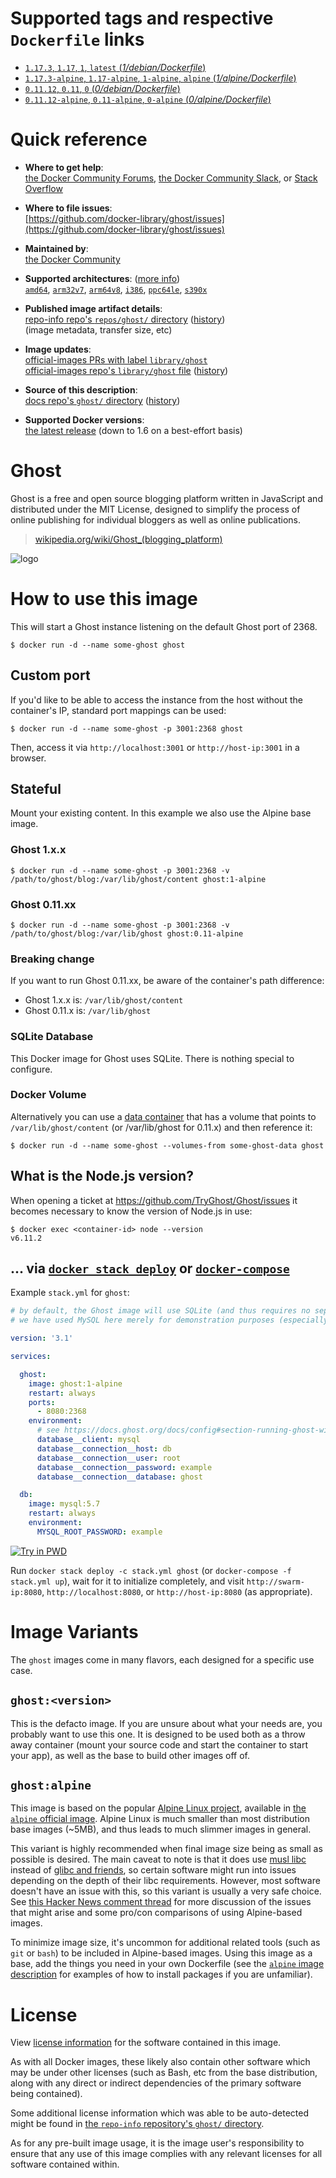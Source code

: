 <!--

********************************************************************************

WARNING:

    DO NOT EDIT "ghost/README.md"

    IT IS AUTO-GENERATED

    (from the other files in "ghost/" combined with a set of templates)

********************************************************************************

-->

# Supported tags and respective `Dockerfile` links

-	[`1.17.3`, `1.17`, `1`, `latest` (*1/debian/Dockerfile*)](https://github.com/docker-library/ghost/blob/8ddece4dde5727e3324198d86ae565511ec2fbef/1/debian/Dockerfile)
-	[`1.17.3-alpine`, `1.17-alpine`, `1-alpine`, `alpine` (*1/alpine/Dockerfile*)](https://github.com/docker-library/ghost/blob/8ddece4dde5727e3324198d86ae565511ec2fbef/1/alpine/Dockerfile)
-	[`0.11.12`, `0.11`, `0` (*0/debian/Dockerfile*)](https://github.com/docker-library/ghost/blob/44dc27d05debece6a738ccbddd85d2ed4adc2eac/0/debian/Dockerfile)
-	[`0.11.12-alpine`, `0.11-alpine`, `0-alpine` (*0/alpine/Dockerfile*)](https://github.com/docker-library/ghost/blob/44dc27d05debece6a738ccbddd85d2ed4adc2eac/0/alpine/Dockerfile)

# Quick reference

-	**Where to get help**:  
	[the Docker Community Forums](https://forums.docker.com/), [the Docker Community Slack](https://blog.docker.com/2016/11/introducing-docker-community-directory-docker-community-slack/), or [Stack Overflow](https://stackoverflow.com/search?tab=newest&q=docker)

-	**Where to file issues**:  
	[https://github.com/docker-library/ghost/issues](https://github.com/docker-library/ghost/issues)

-	**Maintained by**:  
	[the Docker Community](https://github.com/docker-library/ghost)

-	**Supported architectures**: ([more info](https://github.com/docker-library/official-images#architectures-other-than-amd64))  
	[`amd64`](https://hub.docker.com/r/amd64/ghost/), [`arm32v7`](https://hub.docker.com/r/arm32v7/ghost/), [`arm64v8`](https://hub.docker.com/r/arm64v8/ghost/), [`i386`](https://hub.docker.com/r/i386/ghost/), [`ppc64le`](https://hub.docker.com/r/ppc64le/ghost/), [`s390x`](https://hub.docker.com/r/s390x/ghost/)

-	**Published image artifact details**:  
	[repo-info repo's `repos/ghost/` directory](https://github.com/docker-library/repo-info/blob/master/repos/ghost) ([history](https://github.com/docker-library/repo-info/commits/master/repos/ghost))  
	(image metadata, transfer size, etc)

-	**Image updates**:  
	[official-images PRs with label `library/ghost`](https://github.com/docker-library/official-images/pulls?q=label%3Alibrary%2Fghost)  
	[official-images repo's `library/ghost` file](https://github.com/docker-library/official-images/blob/master/library/ghost) ([history](https://github.com/docker-library/official-images/commits/master/library/ghost))

-	**Source of this description**:  
	[docs repo's `ghost/` directory](https://github.com/docker-library/docs/tree/master/ghost) ([history](https://github.com/docker-library/docs/commits/master/ghost))

-	**Supported Docker versions**:  
	[the latest release](https://github.com/docker/docker-ce/releases/latest) (down to 1.6 on a best-effort basis)

# Ghost

Ghost is a free and open source blogging platform written in JavaScript and distributed under the MIT License, designed to simplify the process of online publishing for individual bloggers as well as online publications.

> [wikipedia.org/wiki/Ghost_(blogging_platform)](http://en.wikipedia.org/wiki/Ghost_%28blogging_platform%29)

![logo](https://raw.githubusercontent.com/docker-library/docs/c5b6d94dc8f0557925ab37ca43141c0efc5cc363/ghost/logo.png)

# How to use this image

This will start a Ghost instance listening on the default Ghost port of 2368.

```console
$ docker run -d --name some-ghost ghost
```

## Custom port

If you'd like to be able to access the instance from the host without the container's IP, standard port mappings can be used:

```console
$ docker run -d --name some-ghost -p 3001:2368 ghost
```

Then, access it via `http://localhost:3001` or `http://host-ip:3001` in a browser.

## Stateful

Mount your existing content. In this example we also use the Alpine base image.

### Ghost 1.x.x

```console
$ docker run -d --name some-ghost -p 3001:2368 -v /path/to/ghost/blog:/var/lib/ghost/content ghost:1-alpine
```

### Ghost 0.11.xx

```console
$ docker run -d --name some-ghost -p 3001:2368 -v /path/to/ghost/blog:/var/lib/ghost ghost:0.11-alpine
```

### Breaking change

If you want to run Ghost 0.11.xx, be aware of the container's path difference:

-	Ghost 1.x.x is: `/var/lib/ghost/content`
-	Ghost 0.11.x is: `/var/lib/ghost`

### SQLite Database

This Docker image for Ghost uses SQLite. There is nothing special to configure.

### Docker Volume

Alternatively you can use a [data container](http://docs.docker.com/engine/tutorials/dockervolumes/) that has a volume that points to `/var/lib/ghost/content` (or /var/lib/ghost for 0.11.x) and then reference it:

```console
$ docker run -d --name some-ghost --volumes-from some-ghost-data ghost
```

## What is the Node.js version?

When opening a ticket at https://github.com/TryGhost/Ghost/issues it becomes necessary to know the version of Node.js in use:

```console
$ docker exec <container-id> node --version
v6.11.2
```

## ... via [`docker stack deploy`](https://docs.docker.com/engine/reference/commandline/stack_deploy/) or [`docker-compose`](https://github.com/docker/compose)

Example `stack.yml` for `ghost`:

```yaml
# by default, the Ghost image will use SQLite (and thus requires no separate database container)
# we have used MySQL here merely for demonstration purposes (especially environment-variable-based configuration)

version: '3.1'

services:

  ghost:
    image: ghost:1-alpine
    restart: always
    ports:
      - 8080:2368
    environment:
      # see https://docs.ghost.org/docs/config#section-running-ghost-with-config-env-variables
      database__client: mysql
      database__connection__host: db
      database__connection__user: root
      database__connection__password: example
      database__connection__database: ghost

  db:
    image: mysql:5.7
    restart: always
    environment:
      MYSQL_ROOT_PASSWORD: example
```

[![Try in PWD](https://github.com/play-with-docker/stacks/raw/cff22438cb4195ace27f9b15784bbb497047afa7/assets/images/button.png)](http://play-with-docker.com?stack=https://raw.githubusercontent.com/docker-library/docs/e24f39cddf21560cf0a24f149059ff23640b0f16/ghost/stack.yml)

Run `docker stack deploy -c stack.yml ghost` (or `docker-compose -f stack.yml up`), wait for it to initialize completely, and visit `http://swarm-ip:8080`, `http://localhost:8080`, or `http://host-ip:8080` (as appropriate).

# Image Variants

The `ghost` images come in many flavors, each designed for a specific use case.

## `ghost:<version>`

This is the defacto image. If you are unsure about what your needs are, you probably want to use this one. It is designed to be used both as a throw away container (mount your source code and start the container to start your app), as well as the base to build other images off of.

## `ghost:alpine`

This image is based on the popular [Alpine Linux project](http://alpinelinux.org), available in [the `alpine` official image](https://hub.docker.com/_/alpine). Alpine Linux is much smaller than most distribution base images (~5MB), and thus leads to much slimmer images in general.

This variant is highly recommended when final image size being as small as possible is desired. The main caveat to note is that it does use [musl libc](http://www.musl-libc.org) instead of [glibc and friends](http://www.etalabs.net/compare_libcs.html), so certain software might run into issues depending on the depth of their libc requirements. However, most software doesn't have an issue with this, so this variant is usually a very safe choice. See [this Hacker News comment thread](https://news.ycombinator.com/item?id=10782897) for more discussion of the issues that might arise and some pro/con comparisons of using Alpine-based images.

To minimize image size, it's uncommon for additional related tools (such as `git` or `bash`) to be included in Alpine-based images. Using this image as a base, add the things you need in your own Dockerfile (see the [`alpine` image description](https://hub.docker.com/_/alpine/) for examples of how to install packages if you are unfamiliar).

# License

View [license information](https://ghost.org/license/) for the software contained in this image.

As with all Docker images, these likely also contain other software which may be under other licenses (such as Bash, etc from the base distribution, along with any direct or indirect dependencies of the primary software being contained).

Some additional license information which was able to be auto-detected might be found in [the `repo-info` repository's `ghost/` directory](https://github.com/docker-library/repo-info/tree/master/repos/ghost).

As for any pre-built image usage, it is the image user's responsibility to ensure that any use of this image complies with any relevant licenses for all software contained within.
